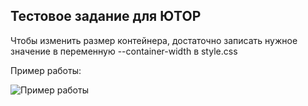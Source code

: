 ## Тестовое задание для ЮТОР

Чтобы изменить размер контейнера, достаточно записать нужное значение в переменную --container-width в style.css

Пример работы:

![Пример работы](https://i.ibb.co/pJjTNCs/image.png)
